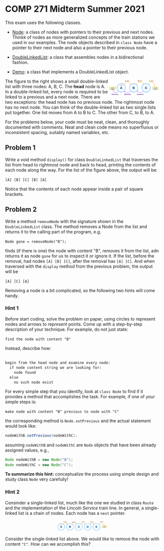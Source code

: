 # COMP 271 Midterm Summer 2021

This exam uses the following classes.

* [Node](Node.java): a class of nodes with pointers to their previous and next nodes. Thinkk of nodes as more generalized concepts of the train stations we used in our examples. The node objects described in `class Node` have a pointer to their next node and also a pointer to their previous node.

* [DoubleLinkedList](DoubleLinkedList.java): a class that assembles nodes in a bidirectional fashion.

* [Demo](Demo.java): a class that implements a DoubleLinkedList object.

<img src="images/DLL.png" width="33%" align="right"/>

The figure to the right shows a small double-linked list with three nodes: A, B, C. The **head** node is A. In a double-linked list, every node is required to be linked to a previous and a next node. There are two exceptions: the head node has no previous node. The rightmost node has no next node. You can think of the double-linked list as two single lists put together. One list moves from A to B to C. The other from C, to B, to A.

For the problems below, your code must be neat, clean, and thoroughly documented with comments. Neat and clean code means no superfluous or inconsistent spacing, suitably named variables, etc.

## Problem 1

Write a void method `display()` for class `DoubleLinkedList` that traverses the list from head to rightmost node and back to head, printing the contents of each node along the way. For the list of the figure above, the output will be:

`[A] [B] [C] [B] [A]`

Notice that the contents of each node appear inside a pair of square brackets.

## Problem 2

Write a method `removeNode` with the signature shown in the `DoubleLinkedList` class. The method removes a Node from the list and returns it to the calling part of the program, e.g.

`Node gone = removeNode("B");
`

finds (if there is one) the node with content "B", removes it from the list, adn returns it as node `gone` for us to inspect it or ignore it. If the list, before the removal, had nodes `[A] [B] [C]`, after the removal has `[A] [C]`. And when traversed with the `display` method from the previous problem, the output will be

`[A] [C] [A]`

Removing a node is a bit complicated, so the following two hints will come handy.

### Hint 1

Before start coding, solve the problem on paper, using circles to represent nodes and arrows to represent points. Come up with a step-by-step description of your technique. For example, do not just state:

`find the node with content "B"`

Instead, describe how:

```{java, tidy=FALSE, eval=FALSE, highlight=FALSE }

begin from the head node and examine every node:
  if node content string we are looking for:
    node found
  else
    no such node exist
```
For every simple step that you identify, look at `class Node` to find if it provides a method that accomplishes the task. For example, if one of your simple steps is:

`make node with content "B" previous to node with "C"`

the corresponding method is `Node.setPrevious` and the actual statement would look like:

```java
nodeWithB.setPrevious(nodeWithC);
```
assuming `nodeWithB` and `nodeWithC` are `Node` objects that have been already assigned values, e.g.,
```java
Node nodeWithB = new Node("B");
Node nodeWithC = new Node("C");
```

**To summarize this hint:** conceptualize the process using simple design and study class `Node` very carefully!

### Hint 2

Consinder a single-linked list, much like the one we studied in class `Route` and the implementation of the _Lincoln Service_ train line. In general, a single-linked list is a chain of nodes. Each node has a `next` pointer.

<div style="text-align:center"><img src="images/SLL.png" width="33%"/></div>

Consider the single-linked list above. We would like to remove the node with content `"C"`. How can we accomplish this?